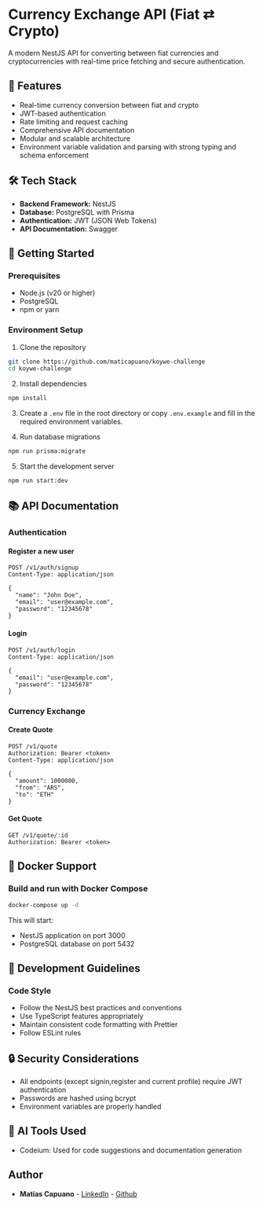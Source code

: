 # Currency Exchange API (Fiat ⇄ Crypto)

A modern NestJS API for converting between fiat currencies and cryptocurrencies with real-time price fetching and secure authentication.

## 🌟 Features

- Real-time currency conversion between fiat and crypto
- JWT-based authentication
- Rate limiting and request caching
- Comprehensive API documentation
- Modular and scalable architecture
- Environment variable validation and parsing with strong typing and schema enforcement

## 🛠 Tech Stack

- **Backend Framework:** NestJS
- **Database:** PostgreSQL with Prisma
- **Authentication:** JWT (JSON Web Tokens)
- **API Documentation:** Swagger

## 🚀 Getting Started

### Prerequisites

- Node.js (v20 or higher)
- PostgreSQL
- npm or yarn

### Environment Setup

1. Clone the repository

```bash
git clone https://github.com/maticapuano/koywe-challenge
cd koywe-challenge
```

2. Install dependencies

```bash
npm install
```

3. Create a `.env` file in the root directory or copy `.env.example` and fill in the required environment variables.

4. Run database migrations

```bash
npm run prisma:migrate
```

5. Start the development server

```bash
npm run start:dev
```

## 📚 API Documentation

### Authentication

#### Register a new user

```http
POST /v1/auth/signup
Content-Type: application/json

{
  "name": "John Doe",
  "email": "user@example.com",
  "password": "12345678"
}
```

#### Login

```http
POST /v1/auth/login
Content-Type: application/json

{
  "email": "user@example.com",
  "password": "12345678"
}
```

### Currency Exchange

#### Create Quote

```http
POST /v1/quote
Authorization: Bearer <token>
Content-Type: application/json

{
  "amount": 1000000,
  "from": "ARS",
  "to": "ETH"
}
```

#### Get Quote

```http
GET /v1/quote/:id
Authorization: Bearer <token>
```

## 🐳 Docker Support

### Build and run with Docker Compose

```bash
docker-compose up -d
```

This will start:

- NestJS application on port 3000
- PostgreSQL database on port 5432

## 📝 Development Guidelines

### Code Style

- Follow the NestJS best practices and conventions
- Use TypeScript features appropriately
- Maintain consistent code formatting with Prettier
- Follow ESLint rules

## 🔒 Security Considerations

- All endpoints (except signin,register and current profile) require JWT authentication
- Passwords are hashed using bcrypt
- Environment variables are properly handled

## 🤖 AI Tools Used

- Codeium: Used for code suggestions and documentation generation

## Author

- **Matias Capuano** - [LinkedIn](https://www.linkedin.com/in/matias-capuano) - [Github](https://github.com/maticapuano)
